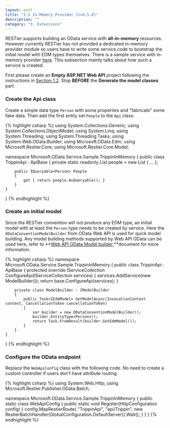 ```yaml
---
layout: post
title: "3.5 In-Memory Provider [>=0.5.0]"
description: ""
category: "3. Extensions"
---
```


RESTier supports building an OData service with **all-in-memory** resources. However currently RESTier has not provided a dedicated in-memory provider module so users have to write some service code to bootstrap the initial model with EDM types themselves. There is a sample service with in-memory provider [here](https://github.com/OData/RESTier/tree/apidev/test/ODataEndToEndTests/Microsoft.OData.Service.Sample.TrippinInMemory). This subsection mainly talks about how such a service is created.

First please create an **Empty ASP.NET Web API** project following the instructions in [Section 1.2](http://odata.github.io/RESTier/#01-02-Bootstrap). Stop **BEFORE** the **Generate the model classes** part.

### Create the Api class
Create a simple data type `Person` with some properties and "fabricate" some fake data. Then add the first entity set `People` to the `Api` class:

{% highlight csharp %}
using System.Collections.Generic;
using System.Collections.ObjectModel;
using System.Linq;
using System.Threading;
using System.Threading.Tasks;
using System.Web.OData.Builder;
using Microsoft.OData.Edm;
using Microsoft.Restier.Core;
using Microsoft.Restier.Core.Model;

namespace Microsoft.OData.Service.Sample.TrippinInMemory
{
    public class TrippinApi : ApiBase
    {
        private static readonly List<Person> people = new List<Person>
        {
            ...
        };

        public IQueryable<Person> People
        {
            get { return people.AsQueryable(); }
        }
    }
}
{% endhighlight %}

### Create an initial model
Since the RESTier convention will not produce any EDM type, an initial model with at least the `Person` type needs to be created by service. Here the `ODataConventionModelBuilder` from OData Web API is used for quick model building.
Any model building methods supported by Web API OData can be used here, refer to **[Web API OData Model builder ](http://odata.github.io/WebApi/#02-01-model-builder-abstract)**document for more information.

{% highlight csharp %}
namespace Microsoft.OData.Service.Sample.TrippinInMemory
{
    public class TrippinApi : ApiBase
    {
        protected override IServiceCollection ConfigureApi(IServiceCollection services)
        {
            services.AddService<IModelBuilder>(new ModelBuilder());
            return base.ConfigureApi(services);
        }

        private class ModelBuilder : IModelBuilder
        {
            public Task<IEdmModel> GetModelAsync(InvocationContext context, CancellationToken cancellationToken)
            {
                var builder = new ODataConventionModelBuilder();
                builder.EntityType<Person>();
                return Task.FromResult(builder.GetEdmModel());
            }
        }
    }
}
{% endhighlight %}

### Configure the OData endpoint
Replace the `WebApiConfig` class with the following code. No need to create a custom controller if users don't have attribute routing.

{% highlight csharp %}
using System.Web.Http;
using Microsoft.Restier.Publisher.OData.Batch;

namespace Microsoft.OData.Service.Sample.TrippinInMemory
{
    public static class WebApiConfig
    {
        public static void Register(HttpConfiguration config)
        {
            config.MapRestierRoute<TrippinApi>(
                "TrippinApi",
                "api/Trippin",
                new RestierBatchHandler(GlobalConfiguration.DefaultServer)).Wait();
        }
    }
}
{% endhighlight %}